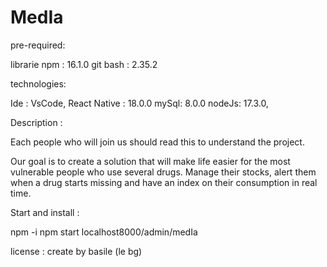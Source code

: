 # MedIa

pre-required: 

librarie npm : 16.1.0
git bash : 2.35.2

technologies:

Ide : VsCode,
React Native : 18.0.0
mySql: 8.0.0
nodeJs: 17.3.0,

Description : 

Each people who will join us should read this to understand the project.

Our goal is to create a solution that will make life easier for the most vulnerable people who use several drugs.
Manage their stocks, alert them when a drug starts missing and have an index on their consumption in real time.


Start and install : 

npm -i 
npm start
localhost8000/admin/medIa

license : create by basile (le bg) 
